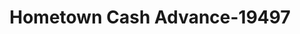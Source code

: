 ---
f_zip-code: 63019
f_state-code: MO
title: Hometown Cash Advance-19497
f_phone: 636-937-7020
f_city-only: Crystal City
f_address: 1001 N Truman Blvd Ste B Crystal City
f_location-unique-id: '19497'
slug: hometown-cash-advance-19497
updated-on: '2024-05-30T13:46:58.046Z'
created-on: '2024-05-30T13:36:59.803Z'
published-on: '2024-05-30T13:54:32.469Z'
f_city-state: cms/city/crystal-city-mo.md
f_company: cms/company/hometown-cash-advance.md
f_state: cms/state/missouri.md
layout: '[payday-loan].html'
tags: payday-loan
---